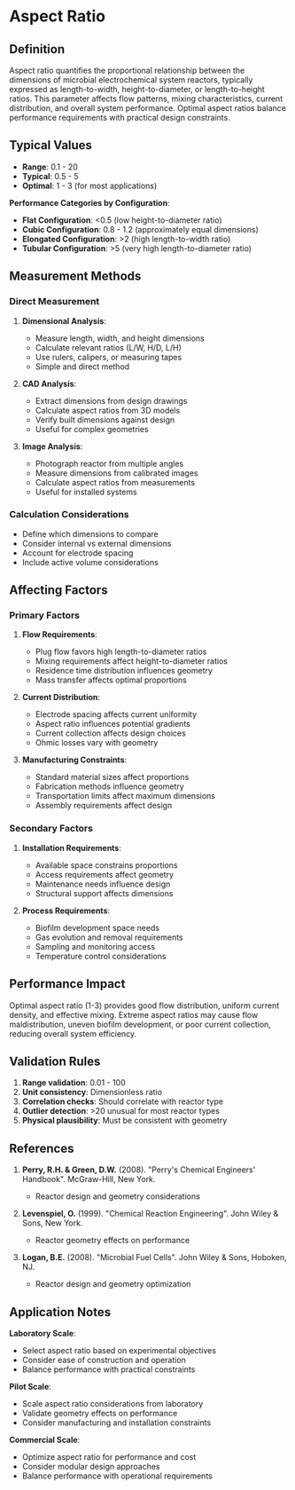 <!--
Parameter ID: aspect_ratio
Category: physical
Generated: 2025-01-17T12:10:00.000Z
-->

# Aspect Ratio

## Definition

Aspect ratio quantifies the proportional relationship between the dimensions of
microbial electrochemical system reactors, typically expressed as
length-to-width, height-to-diameter, or length-to-height ratios. This parameter
affects flow patterns, mixing characteristics, current distribution, and overall
system performance. Optimal aspect ratios balance performance requirements with
practical design constraints.

## Typical Values

- **Range**: 0.1 - 20
- **Typical**: 0.5 - 5
- **Optimal**: 1 - 3 (for most applications)

**Performance Categories by Configuration**:

- **Flat Configuration**: <0.5 (low height-to-diameter ratio)
- **Cubic Configuration**: 0.8 - 1.2 (approximately equal dimensions)
- **Elongated Configuration**: >2 (high length-to-width ratio)
- **Tubular Configuration**: >5 (very high length-to-diameter ratio)

## Measurement Methods

### Direct Measurement

1. **Dimensional Analysis**:
   - Measure length, width, and height dimensions
   - Calculate relevant ratios (L/W, H/D, L/H)
   - Use rulers, calipers, or measuring tapes
   - Simple and direct method

2. **CAD Analysis**:
   - Extract dimensions from design drawings
   - Calculate aspect ratios from 3D models
   - Verify built dimensions against design
   - Useful for complex geometries

3. **Image Analysis**:
   - Photograph reactor from multiple angles
   - Measure dimensions from calibrated images
   - Calculate aspect ratios from measurements
   - Useful for installed systems

### Calculation Considerations

- Define which dimensions to compare
- Consider internal vs external dimensions
- Account for electrode spacing
- Include active volume considerations

## Affecting Factors

### Primary Factors

1. **Flow Requirements**:
   - Plug flow favors high length-to-diameter ratios
   - Mixing requirements affect height-to-diameter ratios
   - Residence time distribution influences geometry
   - Mass transfer affects optimal proportions

2. **Current Distribution**:
   - Electrode spacing affects current uniformity
   - Aspect ratio influences potential gradients
   - Current collection affects design choices
   - Ohmic losses vary with geometry

3. **Manufacturing Constraints**:
   - Standard material sizes affect proportions
   - Fabrication methods influence geometry
   - Transportation limits affect maximum dimensions
   - Assembly requirements affect design

### Secondary Factors

1. **Installation Requirements**:
   - Available space constrains proportions
   - Access requirements affect geometry
   - Maintenance needs influence design
   - Structural support affects dimensions

2. **Process Requirements**:
   - Biofilm development space needs
   - Gas evolution and removal requirements
   - Sampling and monitoring access
   - Temperature control considerations

## Performance Impact

Optimal aspect ratio (1-3) provides good flow distribution, uniform current
density, and effective mixing. Extreme aspect ratios may cause flow
maldistribution, uneven biofilm development, or poor current collection,
reducing overall system efficiency.

## Validation Rules

1. **Range validation**: 0.01 - 100
2. **Unit consistency**: Dimensionless ratio
3. **Correlation checks**: Should correlate with reactor type
4. **Outlier detection**: >20 unusual for most reactor types
5. **Physical plausibility**: Must be consistent with geometry

## References

1. **Perry, R.H. & Green, D.W.** (2008). "Perry's Chemical Engineers' Handbook".
   McGraw-Hill, New York.
   - Reactor design and geometry considerations

2. **Levenspiel, O.** (1999). "Chemical Reaction Engineering". John Wiley &
   Sons, New York.
   - Reactor geometry effects on performance

3. **Logan, B.E.** (2008). "Microbial Fuel Cells". John Wiley & Sons, Hoboken,
   NJ.
   - Reactor design and geometry optimization

## Application Notes

**Laboratory Scale**:

- Select aspect ratio based on experimental objectives
- Consider ease of construction and operation
- Balance performance with practical constraints

**Pilot Scale**:

- Scale aspect ratio considerations from laboratory
- Validate geometry effects on performance
- Consider manufacturing and installation constraints

**Commercial Scale**:

- Optimize aspect ratio for performance and cost
- Consider modular design approaches
- Balance performance with operational requirements
